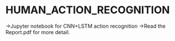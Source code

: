 # HUMAN_ACTION_RECOGNITION
->Jupyter notebook for CNN+LSTM action recognition 
->Read the Report.pdf for more detail. 
